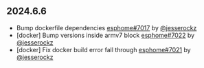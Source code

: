 ## 2024.6.6

- Bump dockerfile dependencies [esphome#7017](https://github.com/esphome/esphome/pull/7017) by [@jesserockz](https://github.com/jesserockz)
- [docker] Bump versions inside armv7 block [esphome#7022](https://github.com/esphome/esphome/pull/7022) by [@jesserockz](https://github.com/jesserockz)
- [docker] Fix docker build error fall through [esphome#7021](https://github.com/esphome/esphome/pull/7021) by [@jesserockz](https://github.com/jesserockz)

